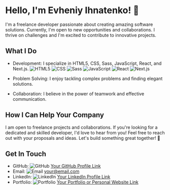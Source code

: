 # Hello, I'm Evheniy Ihnatenko! 👋

I'm a freelance developer passionate about creating amazing software solutions. Currently, I'm open to new opportunities and collaborations. I thrive on challenges and I'm excited to contribute to innovative projects.

## What I Do
- Development: I specialize in HTML5, CSS, Sass, JavaScript, React, and Next.js.
    ![HTML5](https://img.shields.io/badge/-HTML5-E34F26?style=flat&logo=html5&logoColor=white)
    ![CSS](https://img.shields.io/badge/-CSS-1572B6?style=flat&logo=css3&logoColor=white)
    ![Sass](https://img.shields.io/badge/-Sass-CC6699?style=flat&logo=sass&logoColor=white)
    ![JavaScript](https://img.shields.io/badge/-JavaScript-F7DF1E?style=flat&logo=javascript&logoColor=black)
    ![React](https://img.shields.io/badge/-React-61DAFB?style=flat&logo=react&logoColor=black)
    ![Next.js](https://img.shields.io/badge/-Next.js-000000?style=flat&logo=next.js&logoColor=white)

- Problem Solving: I enjoy tackling complex problems and finding elegant solutions.
- Collaboration: I believe in the power of teamwork and effective communication.

## How I Can Help Your Company
I am open to freelance projects and collaborations. If you're looking for a dedicated and skilled developer, I'd love to hear from you! Feel free to reach out with your proposals and ideas. Let's build something great together! 🚀

## Get In Touch
- GitHub: ![GitHub](https://img.shields.io/badge/-GitHub-181717?style=flat&logo=github&logoColor=white) [Your GitHub Profile Link](https://github.com/yourusername)
- Email: ![Email](https://img.shields.io/badge/-Email-D14836?style=flat&logo=gmail&logoColor=white) your@email.com
- LinkedIn: ![LinkedIn](https://img.shields.io/badge/-LinkedIn-0077B5?style=flat&logo=linkedin&logoColor=white) [Your LinkedIn Profile Link](https://www.linkedin.com/in/yourprofile/)
- Portfolio: ![Portfolio](https://img.shields.io/badge/-Portfolio-212121?style=flat&logo=google-chrome&logoColor=white) [Your Portfolio or Personal Website Link](https://www.yourwebsite.com)
